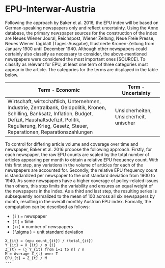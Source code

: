 # EPU-Interwar-Austria

Following the approach by Baker et al. 2016, the EPU index will be based on German-speaking newspapers only and reflect uncertainty. Using the Anno database, the primary newspaper sources for the construction of the index are Neues Wiener Joural, Reichspost, Wiener Zeitung, Neue Freie Presse, Neues Wiener Tagblatt (Tages-Ausgabe), Illustrierte Kronen-Zeitung from January 1900 until December 1940. Although other newspapers could certainly also classify as necessary to consider, the above-mentioned newspapers were considered the most important ones [SOURCE]. To classify as relevant for EPU, at least one term of three categories must appear in the article. The categories for the terms are displayed in the table below.

| **Term - Economic**                                                                                     | **Term - Uncertainty**                   |
|---------------------------------------------------------------------------------------------------------|------------------------------------------|
| Wirtschaft, wirtschaftlich, Unternehmen, Industrie, Zentralbank, Geldpolitik, Kronen, Schilling, Banksatz, Inflation, Budget, Defizit, Haushaltsdefizit, Politik, Regulierung, Krieg, Gesetz, Steuer, Reparationen, Reparationszahlungen | Unsicherheiten, Unsicherheit, unischer |

To control for differing article volume and coverage over time and newspaper, Baker et al. 2016 propose the following approach. Firstly, for each newspaper, the raw EPU counts are scaled by the total number of articles appearing per month to obtain a relative EPU frequency count. With this first step, any variations in the volume of articles for each of the newspapers are accounted for. Secondly, the relative EPU frequency count is standardized per newspaper to the unit standard deviation from 1900 to 1940. As some newspapers have a higher coverage of policy-related issues than others, this step limits the variability and ensures an equal weight of the newspapers in the index. As a third and last step, the resulting series is subsequently normalized to the mean of 100 across all six newspapers by month, resulting in the overall monthly Austrian EPU index. Formally, the computation can be described as follows:

- \( i \) = newspaper
- \( t \) = time
- \( n \) = number of newspapers
- \( \sigma \) = unit standard deviation

```plaintext
X_{it} = (epu count_{it}) / (total_{it})
Y_{it} = X_{it} / σ_{i}
Z_{t} = (∑ Y_{it} from i=1 to n) / n
M = Average Z_{t} over T
EPU_{t} = Z_{t} / M
---

